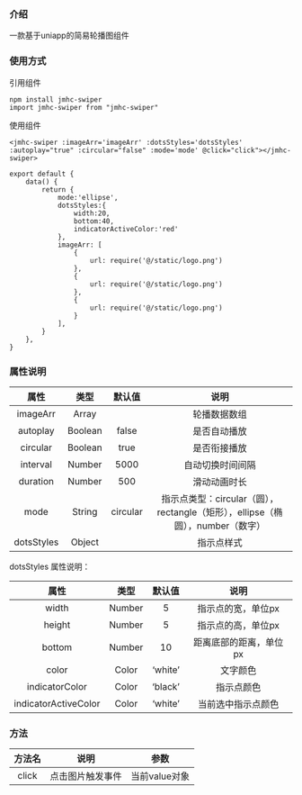 ### 介绍

一款基于uniapp的简易轮播图组件

### 使用方式

引用组件

```
npm install jmhc-swiper
import jmhc-swiper from "jmhc-swiper"
```

使用组件

```
<jmhc-swiper :imageArr='imageArr' :dotsStyles='dotsStyles' :autoplay="true" :circular="false" :mode='mode' @click="click"></jmhc-swiper>
```

```
export default {
    data() {
        return {
            mode:'ellipse',
			dotsStyles:{
				width:20,
				bottom:40,
				indicatorActiveColor:'red'
			},
			imageArr: [
				{
					url: require('@/static/logo.png')
				},
				{
					url: require('@/static/logo.png')
				},
				{
					url: require('@/static/logo.png')
				}
			],
        }
    },
}
```



### 属性说明

|    属性    |  类型   |  默认值  |                             说明                             |
| :--------: | :-----: | :------: | :----------------------------------------------------------: |
|  imageArr  |  Array  |          |                         轮播数据数组                         |
|  autoplay  | Boolean |  false   |                         是否自动播放                         |
|  circular  | Boolean |   true   |                         是否衔接播放                         |
|  interval  | Number  |   5000   |                       自动切换时间间隔                       |
|  duration  | Number  |   500    |                         滑动动画时长                         |
|    mode    | String  | circular | 指示点类型：circular（圆），rectangle（矩形），ellipse（椭圆），number（数字） |
| dotsStyles | Object  |          |                          指示点样式                          |

dotsStyles 属性说明：

|         属性         |  类型  | 默认值  |          说明          |
| :------------------: | :----: | :-----: | :--------------------: |
|        width         | Number |    5    |   指示点的宽，单位px   |
|        height        | Number |    5    |   指示点的高，单位px   |
|        bottom        | Number |   10    | 距离底部的距离，单位px |
|        color         | Color  | ‘white’ |        文字颜色        |
|    indicatorColor    | Color  | ‘black’ |       指示点颜色       |
| indicatorActiveColor | Color  | ‘white’ |   当前选中指示点颜色   |

### 方法

| 方法名 |       说明       |     参数      |
| :----: | :--------------: | :-----------: |
| click  | 点击图片触发事件 | 当前value对象 |

